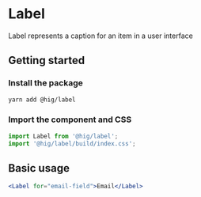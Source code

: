 # Label

Label represents a caption for an item in a user interface

## Getting started

### Install the package

```bash
yarn add @hig/label
```

### Import the component and CSS

```js
import Label from '@hig/label';
import '@hig/label/build/index.css';
```

## Basic usage

```jsx
<Label for="email-field">Email</Label>
```
